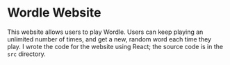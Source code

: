 # Wordle Website
This website allows users to play Wordle. Users can keep playing an unlimited number of times, and get a new, random word each time they play. I wrote the code for the website using React; the source code is in the `src` directory.
